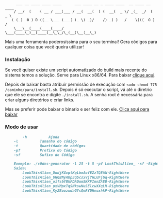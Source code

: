          ___ __ ____ ____ ____      ___ ____ __ _ ____ ____  __ ____ __ ____ 
        / __/  (    ( __ / ___)___ / __(  __(  ( (  __(  _ \/ _(_  _/  (  _ \
       ( (_(  0 ) D ((__ \___ (___( (_ \) _)/    /) _) )   /    \)((  O )   /
        \___\__(____(____(____/    \___(____\_)__(____(__\_\_/\_(__)\__(__\_)

Mais uma ferramenta poderosíssima para o seu terminal!
Gera códigos para qualquer coisa que você queira utilizar!



### Instalação

Se você quiser existe um script automatizado do build mais recente do sistema temos a solução. Serve para Linux x86/64. Para baixar [clique aqui](https://github.com/RafaelGomides/c0d3s-generator/releases/download/v1.0/install.sh).

Depois de baixar basta atribuir permissão de execução com `sudo chmod 775 /caminho/para/install.sh`. Depois é só executar o script, vá até o diretrio que ele se encontra e digite `./install.sh`. A senha root é necessária para criar alguns diretórios e criar links.

Mas se preferir pode baixar o binario e ser feliz com ele. [Clica aqui para baixar](https://github.com/RafaelGomides/c0d3s-generator/releases/download/v1.0/c0d3s-generator)

### Modo de usar

```markdown
        -h			Ajuda
	-l			Tamanho do código
	-t			Quantidade de códigos
	-pf			Prefixo do Código
	-sf			Sufixo do Código

	Exemplo: ./c0des-generator -l 25 -t 5 -pf LookThisAlien_ -sf -RightHere
	Saida:
		LookThisAlien_DodjKGxptKqLhnAofEZzTQEWW-RightHere
		LookThisAlien_bHQBNyAbpJqScsxVjfGLUFjGq-RightHere
		LookThisAlien_oifsbYBkFDAUnmSKKFImnZAED-RightHere
		LookThisAlien_pxVMpxTqSNkswNuSElcwXXqLM-RightHere
		LookThisAlien_KyZBuuzwdaGYsQeRYDHeuxhkP-RightHere
